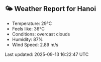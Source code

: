 <!-- WEATHER-START -->
## 🌤 Weather Report for Hanoi

- Temperature: 29°C
- Feels like: 36°C
- Conditions: overcast clouds
- Humidity: 87%
- Wind Speed: 2.89 m/s

Last updated: 2025-09-13 16:22:47 UTC
<!-- WEATHER-END -->
